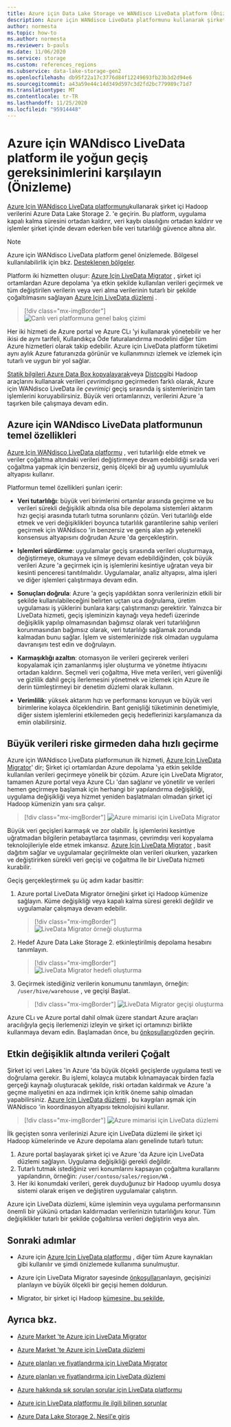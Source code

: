 ```yaml
---
title: Azure için Data Lake Storage ve WANdisco LiveData platform (Önizleme)
description: Azure için WANdisco LiveData platformunu kullanarak şirket içi Hadoop verilerini Azure Data Lake Storage 2. 'e geçirin.
author: normesta
ms.topic: how-to
ms.author: normesta
ms.reviewer: b-pauls
ms.date: 11/06/2020
ms.service: storage
ms.custom: references_regions
ms.subservice: data-lake-storage-gen2
ms.openlocfilehash: db95f22a17c3776d84f12249693fb23b3d2d94e6
ms.sourcegitcommit: a43a59e44c14d349d597c3d2fd2bc779989c71d7
ms.translationtype: MT
ms.contentlocale: tr-TR
ms.lasthandoff: 11/25/2020
ms.locfileid: "95914448"
---
```

# <a name="meet-demanding-migration-requirements-with-wandisco-livedata-platform-for-azure-preview"></a>Azure için WANdisco LiveData platform ile yoğun geçiş gereksinimlerini karşılayın (Önizleme)

[Azure Için WANdisco LiveData platformunu](https://docs.wandisco.com/live-data-platform/docs/landing/)kullanarak şirket içi Hadoop verilerini Azure Data Lake Storage 2. 'e geçirin. Bu platform, uygulama kapalı kalma süresini ortadan kaldırır, veri kaybı olasılığını ortadan kaldırır ve işlemler şirket içinde devam ederken bile veri tutarlılığı güvence altına alır.  

> [!NOTE]
> Azure için WANdisco LiveData platform genel önizlemede. Bölgesel kullanılabilirlik için bkz. [Desteklenen bölgeler](https://docs.wandisco.com/live-data-platform/docs/prereq#supported-regions).

Platform iki hizmetten oluşur: [Azure Için LiveData Migrator](https://www.wandisco.com/products/livedata-migrator-for-azure) , şirket içi ortamlardan Azure depolama 'ya etkin şekilde kullanılan verileri geçirmek ve tüm değiştirilen verilerin veya veri alma verilerinin tutarlı bir şekilde çoğaltılmasını sağlayan [Azure Için LiveData düzlemi](https://www.wandisco.com/products/livedata-plane-for-azure) . 

> [!div class="mx-imgBorder"]
> ![Canlı veri platformuna genel bakış çizimi](./media/migrate-gen2-wandisco-live-data-platform/live-data-platform-overview.png)

Her iki hizmeti de Azure portal ve Azure CLı 'yi kullanarak yönetebilir ve her ikisi de aynı tarifeli, Kullandıkça Öde faturalandırma modelini diğer tüm Azure hizmetleri olarak takip edebilir. Azure için LiveData platform tüketimi aynı aylık Azure faturanızda görünür ve kullanımınızı izlemek ve izlemek için tutarlı ve uygun bir yol sağlar.

[Statik bilgileri Azure Data Box kopyalayarak](./data-lake-storage-migrate-on-premises-hdfs-cluster.md)veya [Distcp](https://hadoop.apache.org/docs/current/hadoop-distcp/DistCp.html)gibi Hadoop araçlarını kullanarak verileri _çevrimdışına_ geçirmeden farklı olarak, Azure için WANdisco LiveData ile _çevrimiçi_ geçiş sırasında iş sistemlerinizin tam işlemlerini koruyabilirsiniz. Büyük veri ortamlarınızı, verilerini Azure 'a taşırken bile çalışmaya devam edin.

## <a name="key-features-of-wandisco-livedata-platform-for-azure"></a>Azure için WANdisco LiveData platformunun temel özellikleri

[Azure Için WANdisco LiveData platformu](https://docs.wandisco.com/live-data-platform/docs/landing/) , veri tutarlılığı elde etmek ve veriler çoğaltma altındaki verileri değiştirmeye devam edebildiği sırada veri çoğaltma yapmak için benzersiz, geniş ölçekli bir ağ uyumlu uyumluluk altyapısı kullanır.  

Platformun temel özellikleri şunları içerir:

- **Veri tutarlılığı**: büyük veri birimlerini ortamlar arasında geçirme ve bu verileri sürekli değişiklik altında olsa bile depolama sistemleri aktarım hızı geçişi arasında tutarlı tutma sorunlarını çözün. Veri tutarlılığı elde etmek ve veri değişiklikleri boyunca tutarlılık garantilerine sahip verileri geçirmek için WANdisco 'in benzersiz ve geniş alan ağı yetenekli konsensus altyapısını doğrudan Azure 'da gerçekleştirin.

- **Işlemleri sürdürme**: uygulamalar geçiş sırasında verileri oluşturmaya, değiştirmeye, okumaya ve silmeye devam edebildiğinden, çok büyük verileri Azure 'a geçirmek için iş işlemlerini kesintiye uğratan veya bir kesinti penceresi tanıtılmalıdır. Uygulamalar, analiz altyapısı, alma işleri ve diğer işlemleri çalıştırmaya devam edin.

- **Sonuçları doğrula**: Azure 'a geçiş yapıldıktan sonra verilerinizin etkili bir şekilde kullanılabileceğini belirten uçtan uca doğrulama, üretim uygulaması iş yüklerini bunlara karşı çalıştırmanızı gerektirir. Yalnızca bir LiveData hizmeti, geçiş işleminizin kaynağı veya hedefi üzerinde değişiklik yapılıp olmamasından bağımsız olarak veri tutarlılığının korunmasından bağımsız olarak, veri tutarlılığı sağlamak zorunda kalmadan bunu sağlar. İşlem ve sistemlerinizde risk olmadan uygulama davranışını test edin ve doğrulayın.

- **Karmaşıklığı azaltın**: otomasyon ile verileri geçirerek verileri kopyalamak için zamanlanmış işler oluşturma ve yönetme ihtiyacını ortadan kaldırın. Seçmeli veri çoğaltma, Hive meta verileri, veri güvenliği ve gizlilik dahil geçiş ilerlemesini yönetmek ve izlemek için Azure ile derin tümleştirmeyi bir denetim düzlemi olarak kullanın.

- **Verimlilik**: yüksek aktarım hızı ve performansı koruyun ve büyük veri birimlerine kolayca ölçeklendirin. Bant genişliği tüketiminin denetimiyle, diğer sistem işlemlerini etkilemeden geçiş hedeflerinizi karşılamanıza da emin olabilirsiniz.

## <a name="migrate-big-data-faster-without-risk"></a>Büyük verileri riske girmeden daha hızlı geçirme

Azure için WANdisco LiveData platformunun ilk hizmeti, [Azure Için LiveData Migrator](https://www.wandisco.com/products/livedata-migrator-for-azure)' dir; Şirket içi ortamlardan Azure depolama 'ya etkin şekilde kullanılan verileri geçirmeye yönelik bir çözüm. Azure için LiveData Migrator, tamamen Azure portal veya Azure CLı 'dan sağlanır ve yönetilir ve verileri hemen geçirmeye başlamak için herhangi bir yapılandırma değişikliği, uygulama değişikliği veya hizmet yeniden başlatmaları olmadan şirket içi Hadoop kümenizin yanı sıra çalışır.

> [!div class="mx-imgBorder"]
> ![Azure mimarisi için LiveData Migrator](./media/migrate-gen2-wandisco-live-data-platform/live-data-migrator-architecture.png)

Büyük veri geçişleri karmaşık ve zor olabilir. İş işlemlerini kesintiye uğratmadan bilgilerin petabaytlarca taşınması, çevrimdışı veri kopyalama teknolojileriyle elde etmek imkansız. [Azure Için LiveData Migrator](https://www.wandisco.com/products/livedata-migrator-for-azure) , basit dağıtım sağlar ve uygulamalar geçirilmekte olan verileri okurken, yazarken ve değiştirirken sürekli veri geçişi ve çoğaltma Ile bir LiveData hizmeti kurabilir.

Geçiş gerçekleştirmek şu üç adım kadar basittir:

1. Azure portal LiveData Migrator örneğini şirket içi Hadoop kümenize sağlayın. Küme değişikliği veya kapalı kalma süresi gerekli değildir ve uygulamalar çalışmaya devam edebilir.

   > [!div class="mx-imgBorder"]
   >![LiveData Migrator örneği oluşturma](./media/migrate-gen2-wandisco-live-data-platform/create-live-data-migrator.png)

2. Hedef Azure Data Lake Storage 2. etkinleştirilmiş depolama hesabını tanımlayın.

   > [!div class="mx-imgBorder"]
   >![LiveData Migrator hedefi oluşturma](./media/migrate-gen2-wandisco-live-data-platform/create-target.png)

3. Geçirmek istediğiniz verilerin konumunu tanımlayın, örneğin: `/user/hive/warehouse` , ve geçişi Başlat.

   > [!div class="mx-imgBorder"]
   > ![LiveData Migrator geçişi oluşturma](./media/migrate-gen2-wandisco-live-data-platform/create-migration.png)

Azure CLı ve Azure portal dahil olmak üzere standart Azure araçları aracılığıyla geçiş ilerlemenizi izleyin ve şirket içi ortamınızı birlikte kullanmaya devam edin. Başlamadan önce, bu [önkoşulları](https://docs.wandisco.com/live-data-platform/docs/prereq/)gözden geçirin.

## <a name="replicate-data-under-active-change"></a>Etkin değişiklik altında verileri Çoğalt

Şirket içi veri Lakes 'in Azure 'da büyük ölçekli geçişlerde uygulama testi ve doğrulama gerekir. Bu işlemi, kolayca mutabık kılınamayacak birden fazla gerçeği kaynağı oluşturacak şekilde, riski ortadan kaldırmak ve Azure 'a geçme maliyetini en aza indirmek için kritik öneme sahip olmadan yapabilirsiniz. [Azure Için LiveData düzlemi](https://www.wandisco.com/products/livedata-plane-for-azure) , bu kaygıları aşmak için WANdisco 'in koordinasyon altyapısı teknolojisini kullanır.

> [!div class="mx-imgBorder"]
> ![Azure mimarisi için LiveData düzlemi](./media/migrate-gen2-wandisco-live-data-platform/live-data-plane-architecture.png)

İlk geçişten sonra verilerinizi Azure için LiveData düzlemi ile şirket içi Hadoop kümelerinde ve Azure depolama alanı genelinde tutarlı tutun:

1. Azure portal başlayarak şirket içi ve Azure 'da Azure için LiveData düzlemi sağlayın. Uygulama değişikliği gerekli değildir.
2. Tutarlı tutmak istediğiniz veri konumlarını kapsayan çoğaltma kurallarını yapılandırın, örneğin: `/user/contoso/sales/region/WA` .
3. Her iki konumdaki verileri, gerek duyduğunuz bir Hadoop uyumlu dosya sistemi olarak erişen ve değiştiren uygulamalar çalıştırın.

Azure için LiveData düzlemi, küme işleminin veya uygulama performansının önemli bir yükünü ortadan kaldırmadan verilerinizin tutarlılığını korur. Tüm değişiklikler tutarlı bir şekilde çoğaltılırsa verileri değiştirin veya alın.

## <a name="next-steps"></a>Sonraki adımlar

- Azure için [Azure Için LiveData platformu](https://docs.wandisco.com/live-data-platform/docs/landing/) , diğer tüm Azure kaynakları gibi kullanılır ve şimdi önizlemede kullanıma sunulmuştur. 

- Azure için LiveData Migrator sayesinde [önkoşulları](https://docs.wandisco.com/live-data-platform/docs/prereq/)anlayın, geçişinizi planlayın ve büyük ölçekli bir geçişi hemen doldurun.

- Migrator, bir şirket içi Hadoop [kümesine, bu şekilde,](https://docs.wandisco.com/live-data-platform/docs/create-sandbox-intro/)

## <a name="see-also"></a>Ayrıca bkz.

- [Azure Market 'te Azure için LiveData Migrator](https://azuremarketplace.microsoft.com/marketplace/apps/wandisco.ldm?tab=Overview)

- [Azure Market 'te Azure için LiveData düzlemi](https://azuremarketplace.microsoft.com/marketplace/apps/wandisco.ldp?tab=Overview)

- [Azure planları ve fiyatlandırma için LiveData Migrator](https://azuremarketplace.microsoft.com/marketplace/apps/wandisco.ldm?tab=PlansAndPrice)

- [Azure planları ve fiyatlandırma için LiveData düzlemi](https://azuremarketplace.microsoft.com/marketplace/apps/wandisco.ldp?tab=PlansAndPrice) 

- [Azure hakkında sık sorulan sorular için LiveData platformu](https://docs.wandisco.com/live-data-platform/docs/faq/)

- [Azure için LiveData platformu ile ilgili bilinen sorunlar](https://docs.wandisco.com/live-data-platform/docs/known-issues/)

- [Azure Data Lake Storage 2. Nesil'e giriş](data-lake-storage-introduction.md)
